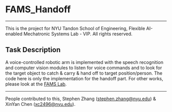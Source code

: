 # FAMS_Handoff

---

This is the project for NYU Tandon School of Engineering, Flexible AI-enabled Mechatronic Systems Lab - VIP. All rights reserved.


**Task Description**
----
A voice-controlled robotic arm is implemented with the speech recognition and computer vision modules to listen for voice commands and to look for the target object to catch & carry & hand off to target position/person. The code here is only the implementation for the handoff part. For other works, please look at the [FAMS Lab](https://github.com/famsvip/JetsonNanoFall2022).

----
People contributed to this, Stephen Zhang (stephen.zhang@nyu.edu) & XinYan Chen (xc2496@nyu.edu).
